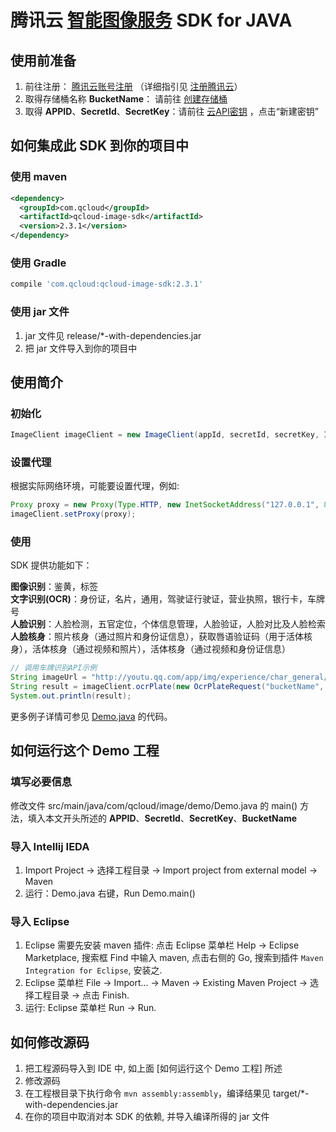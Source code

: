 # 腾讯云 [智能图像服务](https://cloud.tencent.com/product/cv) SDK for JAVA

## 使用前准备

1. 前往注册： [腾讯云账号注册](https://cloud.tencent.com/register) （详细指引见 [注册腾讯云](https://cloud.tencent.com/document/product/378/9603)）
2. 取得存储桶名称 **BucketName**： 请前往 [创建存储桶](https://cloud.tencent.com/document/product/460/10637) 
3. 取得 **APPID**、**SecretId**、**SecretKey**：请前往 [云API密钥](https://console.cloud.tencent.com/cam/capi) ，点击“新建密钥”

## 如何集成此 SDK 到你的项目中

### 使用 maven

```xml
<dependency>
  <groupId>com.qcloud</groupId>
  <artifactId>qcloud-image-sdk</artifactId>
  <version>2.3.1</version>
</dependency>
```

### 使用 Gradle

```groovy
compile 'com.qcloud:qcloud-image-sdk:2.3.1'
```

### 使用  jar 文件

1. jar 文件见 release/*-with-dependencies.jar
2. 把  jar 文件导入到你的项目中

## 使用简介

### 初始化

```java
ImageClient imageClient = new ImageClient(appId, secretId, secretKey, ImageClient.NEW_DOMAIN_recognition_image_myqcloud_com/*默认使用新域名, 如果你是老用户, 请选择旧域名*/);
```

### 设置代理

根据实际网络环境，可能要设置代理，例如: 

```java
Proxy proxy = new Proxy(Type.HTTP, new InetSocketAddress("127.0.0.1", 8080));
imageClient.setProxy(proxy);
```

### 使用

SDK 提供功能如下：

**图像识别**：鉴黄，标签  
**文字识别(OCR)**：身份证，名片，通用，驾驶证行驶证，营业执照，银行卡，车牌号  
**人脸识别**：人脸检测，五官定位，个体信息管理，人脸验证，人脸对比及人脸检索  
**人脸核身**：照片核身（通过照片和身份证信息），获取唇语验证码（用于活体核身），活体核身（通过视频和照片），活体核身（通过视频和身份证信息）

```java
// 调用车牌识别API示例
String imageUrl = "http://youtu.qq.com/app/img/experience/char_general/icon_ocr_license_3.jpg";
String result = imageClient.ocrPlate(new OcrPlateRequest("bucketName", imageUrl));
System.out.println(result);
```

更多例子详情可参见 [Demo.java](https://github.com/tencentyun/image-java-sdk-v2.0/blob/master/src/main/java/com/qcloud/image/demo/Demo.java) 的代码。

## 如何运行这个 Demo 工程

### 填写必要信息
修改文件 src/main/java/com/qcloud/image/demo/Demo.java 的 main() 方法，填入本文开头所述的 **APPID**、**SecretId**、**SecretKey**、**BucketName**

### 导入 Intellij IEDA
1. Import Project -> 选择工程目录 ->  Import project from external model -> Maven
3. 运行：Demo.java 右键，Run Demo.main()

### 导入 Eclipse
1. Eclipse 需要先安装 maven 插件: 点击 Eclipse 菜单栏 Help -> Eclipse Marketplace, 搜索框 Find 中输入 maven, 点击右侧的 Go, 搜索到插件 `Maven Integration for Eclipse`, 安装之.
2. Eclipse 菜单栏 File -> Import… -> Maven -> Existing Maven Project -> 选择工程目录 -> 点击 Finish.
3. 运行: Eclipse 菜单栏 Run -> Run.

## 如何修改源码
1. 把工程源码导入到 IDE 中, 如上面 [如何运行这个 Demo 工程] 所述
2. 修改源码
3. 在工程根目录下执行命令 `mvn assembly:assembly`，编译结果见 target/*-with-dependencies.jar
4. 在你的项目中取消对本 SDK 的依赖, 并导入编译所得的  jar 文件

